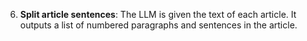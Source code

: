 6. **Split article sentences**: The LLM is given the text of each article. It outputs a list of numbered paragraphs and sentences in the article.